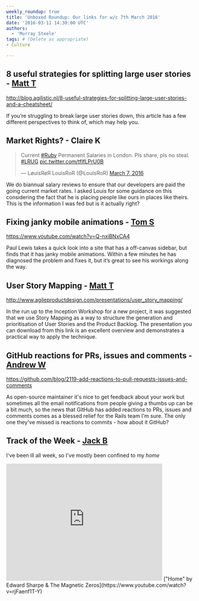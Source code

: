 ```yaml
---
weekly_roundup: true
title: 'Unboxed Roundup: Our links for w/c 7th March 2016'
date: '2016-03-11 14:30:00 UTC'
authors:
  - 'Murray Steele'
tags: # (Delete as appropriate)
- Culture

---
```


## 8 useful strategies for splitting large user stories - [Matt T](/people#matt-turrell)

http://blog.agilistic.nl/8-useful-strategies-for-splitting-large-user-stories-and-a-cheatsheet/

If you’re struggling to break large user stories down, this article has a few different perspectives to think of, which may help you.


## Market Rights? - Claire K

<blockquote class="twitter-tweet" data-lang="en"><p lang="en" dir="ltr">Current <a href="https://twitter.com/hashtag/Ruby?src=hash">#Ruby</a> Permanent Salaries in London. Pls share, pls no steal. <a href="https://twitter.com/hashtag/LRUG?src=hash">#LRUG</a> <a href="https://t.co/tfIfLPrU0B">pic.twitter.com/tfIfLPrU0B</a></p>&mdash; LøuisЯøЯ LouisRoR (@LouisRoR) <a href="https://twitter.com/LouisRoR/status/706894498970902530">March 7, 2016</a></blockquote>
<script async src="//platform.twitter.com/widgets.js" charset="utf-8"></script>

We do biannual salary reviews to ensure that our developers are paid the going current market rates. I asked Louis for some guidance on this considering the fact that he is placing people like ours in places like theirs. This is the information I was fed but is it actually right?

## Fixing janky mobile animations - [Tom S](/people#tom-sabin)

https://www.youtube.com/watch?v=Q-nxiBNxCA4

Paul Lewis takes a quick look into a site that has a off-canvas sidebar, but finds that it has janky mobile animations. Within a few minutes he has diagnosed the problem and fixes it, but it’s great to see his workings along the way.

## User Story Mapping - [Matt T](/people#matt-turrell)

http://www.agileproductdesign.com/presentations/user_story_mapping/

In the run up to the Inception Workshop for a new project, it was suggested that we use Story Mapping as a way to structure the generation and prioritisation of User Stories and the Product Backlog. The presentation you can download from this link is an excellent overview and demonstrates a practical way to apply the technique.

## GitHub reactions for PRs, issues and comments - [Andrew W](/people#andrew-white)

https://github.com/blog/2119-add-reactions-to-pull-requests-issues-and-comments

As open-source maintainer it's nice to get feedback about your work but sometimes all the email notifications from people giving a thumbs up can be a bit much, so the news that GitHub has added reactions to PRs, issues and comments comes as a blessed relief for the Rails team I'm sure. The only one they've missed is reactions to commits - how about it GitHub?

## Track of the Week - [Jack B](/people#jack-bracewell)

I've been ill all week, so I've mostly been confined to my *home*

<iframe width="420" height="315" src="https://www.youtube.com/embed/rjFaenf1T-Y" frameborder="0" allowfullscreen></iframe>
["Home" by Edward Sharpe & The Magnetic Zeros](https://www.youtube.com/watch?v=rjFaenf1T-Y)
